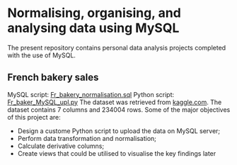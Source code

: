 # Normalising, organising, and analysing data using MySQL 
The present repository contains personal data analysis projects completed with the use of MySQL.

## French bakery sales
MySQL script: [Fr_bakery_normalisation.sql](MySQL_projects/Fr_baker_upl_MySQL.py)
Python script: [Fr_baker_MySQL_upl.py](MySQL_projects/Fr_bakery_normalisation.sql)
The dataset was retrieved from [kaggle.com](https://www.kaggle.com/datasets/matthieugimbert/french-bakery-daily-sales). The dataset contains 7 columns and 234004 rows.
Some of the major objectives of this project are:
* Design a custome Python script to upload the data on MySQL server;
* Perform data transformation and normalisation;
* Calculate derivative columns;
* Create views that could be utilised to visualise the key findings later
